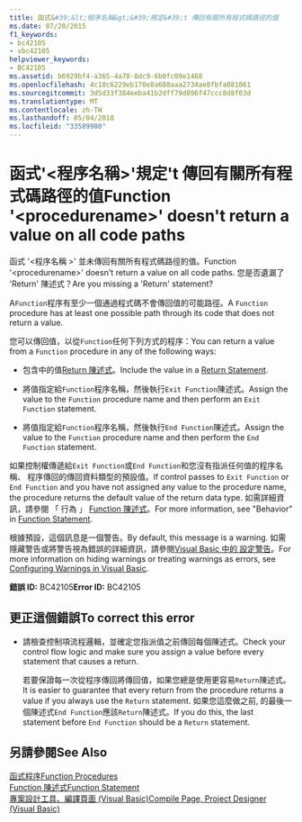 ```yaml
---
title: 函式&#39;&lt;程序名稱&gt;&#39;規定&#39;t 傳回有關所有程式碼路徑的值
ms.date: 07/20/2015
f1_keywords:
- bc42105
- vbc42105
helpviewer_keywords:
- BC42105
ms.assetid: b6929bf4-a365-4a70-8dc9-6b0fc09e1468
ms.openlocfilehash: 4c18c6229eb170e8a688aaa2734ae8fbfa081061
ms.sourcegitcommit: 3d5d33f384eeba41b2dff79d096f47ccc8d8f03d
ms.translationtype: MT
ms.contentlocale: zh-TW
ms.lasthandoff: 05/04/2018
ms.locfileid: "33589980"
---
```

# <a name="function-39ltprocedurenamegt39-doesn39t-return-a-value-on-all-code-paths"></a><span data-ttu-id="a2421-102">函式&#39;&lt;程序名稱&gt;&#39;規定&#39;t 傳回有關所有程式碼路徑的值</span><span class="sxs-lookup"><span data-stu-id="a2421-102">Function &#39;&lt;procedurename&gt;&#39; doesn&#39;t return a value on all code paths</span></span>
<span data-ttu-id="a2421-103">函式 '\<程序名稱 >' 並未傳回有關所有程式碼路徑的值。</span><span class="sxs-lookup"><span data-stu-id="a2421-103">Function '\<procedurename>' doesn't return a value on all code paths.</span></span> <span data-ttu-id="a2421-104">您是否遺漏了 'Return' 陳述式？</span><span class="sxs-lookup"><span data-stu-id="a2421-104">Are you missing a 'Return' statement?</span></span>  
  
 <span data-ttu-id="a2421-105">A`Function`程序有至少一個通過程式碼不會傳回值的可能路徑。</span><span class="sxs-lookup"><span data-stu-id="a2421-105">A `Function` procedure has at least one possible path through its code that does not return a value.</span></span>  
  
 <span data-ttu-id="a2421-106">您可以傳回值，以從`Function`任何下列方式的程序：</span><span class="sxs-lookup"><span data-stu-id="a2421-106">You can return a value from a `Function` procedure in any of the following ways:</span></span>  
  
-   <span data-ttu-id="a2421-107">包含中的值[Return 陳述式](../../../visual-basic/language-reference/statements/return-statement.md)。</span><span class="sxs-lookup"><span data-stu-id="a2421-107">Include the value in a [Return Statement](../../../visual-basic/language-reference/statements/return-statement.md).</span></span>  
  
-   <span data-ttu-id="a2421-108">將值指定給`Function`程序名稱，然後執行`Exit Function`陳述式。</span><span class="sxs-lookup"><span data-stu-id="a2421-108">Assign the value to the `Function` procedure name and then perform an `Exit Function` statement.</span></span>  
  
-   <span data-ttu-id="a2421-109">將值指定給`Function`程序名稱，然後執行`End Function`陳述式。</span><span class="sxs-lookup"><span data-stu-id="a2421-109">Assign the value to the `Function` procedure name and then perform the `End Function` statement.</span></span>  
  
 <span data-ttu-id="a2421-110">如果控制權傳遞給`Exit Function`或`End Function`和您沒有指派任何值的程序名稱、 程序傳回的傳回資料類型的預設值。</span><span class="sxs-lookup"><span data-stu-id="a2421-110">If control passes to `Exit Function` or `End Function` and you have not assigned any value to the procedure name, the procedure returns the default value of the return data type.</span></span> <span data-ttu-id="a2421-111">如需詳細資訊，請參閱 「 行為 」 [Function 陳述式](../../../visual-basic/language-reference/statements/function-statement.md)。</span><span class="sxs-lookup"><span data-stu-id="a2421-111">For more information, see "Behavior" in [Function Statement](../../../visual-basic/language-reference/statements/function-statement.md).</span></span>  
  
 <span data-ttu-id="a2421-112">根據預設，這個訊息是一個警告。</span><span class="sxs-lookup"><span data-stu-id="a2421-112">By default, this message is a warning.</span></span> <span data-ttu-id="a2421-113">如需隱藏警告或將警告視為錯誤的詳細資訊，請參閱[Visual Basic 中的 設定警告](/visualstudio/ide/configuring-warnings-in-visual-basic)。</span><span class="sxs-lookup"><span data-stu-id="a2421-113">For more information on hiding warnings or treating warnings as errors, see [Configuring Warnings in Visual Basic](/visualstudio/ide/configuring-warnings-in-visual-basic).</span></span>  
  
 <span data-ttu-id="a2421-114">**錯誤 ID:** BC42105</span><span class="sxs-lookup"><span data-stu-id="a2421-114">**Error ID:** BC42105</span></span>  
  
## <a name="to-correct-this-error"></a><span data-ttu-id="a2421-115">更正這個錯誤</span><span class="sxs-lookup"><span data-stu-id="a2421-115">To correct this error</span></span>  
  
-   <span data-ttu-id="a2421-116">請檢查控制項流程邏輯，並確定您指派值之前傳回每個陳述式。</span><span class="sxs-lookup"><span data-stu-id="a2421-116">Check your control flow logic and make sure you assign a value before every statement that causes a return.</span></span>  
  
     <span data-ttu-id="a2421-117">若要保證每一次從程序傳回將傳回值，如果您總是使用更容易`Return`陳述式。</span><span class="sxs-lookup"><span data-stu-id="a2421-117">It is easier to guarantee that every return from the procedure returns a value if you always use the `Return` statement.</span></span> <span data-ttu-id="a2421-118">如果您這麼做之前, 的最後一個陳述式`End Function`應該`Return`陳述式。</span><span class="sxs-lookup"><span data-stu-id="a2421-118">If you do this, the last statement before `End Function` should be a `Return` statement.</span></span>  
  
## <a name="see-also"></a><span data-ttu-id="a2421-119">另請參閱</span><span class="sxs-lookup"><span data-stu-id="a2421-119">See Also</span></span>  
 [<span data-ttu-id="a2421-120">函式程序</span><span class="sxs-lookup"><span data-stu-id="a2421-120">Function Procedures</span></span>](../../../visual-basic/programming-guide/language-features/procedures/function-procedures.md)  
 [<span data-ttu-id="a2421-121">Function 陳述式</span><span class="sxs-lookup"><span data-stu-id="a2421-121">Function Statement</span></span>](../../../visual-basic/language-reference/statements/function-statement.md)  
 [<span data-ttu-id="a2421-122">專案設計工具、編譯頁面 (Visual Basic)</span><span class="sxs-lookup"><span data-stu-id="a2421-122">Compile Page, Project Designer (Visual Basic)</span></span>](/visualstudio/ide/reference/compile-page-project-designer-visual-basic)
